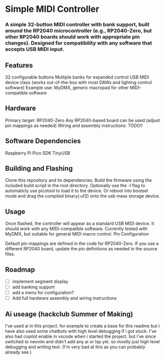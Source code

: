# Simple MIDI Controller

### A simple 32-button MIDI controller with bank support, built around the RP2040 microcontroller (e.g., RP2040-Zero, but other RP2040 boards should work with appropriate pin changes). Designed for compatibility with any software that accepts USB MIDI input.
## Features

  32 configurable buttons
  Multiple banks for expanded control
  USB MIDI device class (works out-of-the-box with most DAWs and lighting control software)
  Example use: MyDMX, generic macropad for other MIDI-compatible software

## Hardware

  Primary target: RP2040-Zero
  Any RP2040-based board can be used (adjust pin mappings as needed)
  Wiring and assembly instructions: TODO!!

## Software Dependencies

  Raspberry Pi Pico SDK
  TinyUSB

## Building and Flashing

  Clone this repository and its dependencies.
  Build the firmware using the included build script in the root directory. 
  Optionally use the -l flag to automaticly use picotool to load it to the device.
  Or reboot into bootsel mode and drag the compiled binary(.uf2) onto the usb mass storage device. 

## Usage

Once flashed, the controller will appear as a standard USB MIDI device. It should work with any MIDI-compatible software. Currently tested with MyDMX, but suitable for general MIDI macro control.
Pin Configuration

  Default pin mappings are defined in the code for RP2040-Zero.
  If you use a different RP2040 board, update the pin definitions as needed in the source files.

## Roadmap

  - [ ] implement segment display
  - [ ] add banking support
  - [ ] add a menu for configuration?
  - [ ] Add full hardware assembly and wiring instructions
  
## Ai useage (hackclub Summer of Making)
I've used ai in this project. for example to create a base for this readme but i have also used some chatbots with high level debugging if i got stuck.
I've also had copilot enable in vscode when i started the project. but i've since switched to neovim and didn't add any ai or lsp yet. so mostly just high level debugging and writing text. (I'm very bad at this as you can probably already see.)
